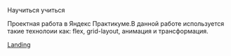Научиться учиться  

Проектная работа в Яндекс Практикуме.В данной работе используется такие технолоии как: flex, grid-layout, анимация и трансформация.  

[Landing](https://milenium666.github.io/how-to-learn)
